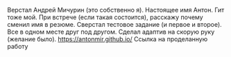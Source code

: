 Верстал Андрей Мичурин (это собственно я). Настоящее имя Антон. Гит тоже мой. При встрече (если такая состоится), расскажу почему сменил имя в резюме.
Сверстал тестовое задание (и первое и второе). Все в одном месте друг под другом.
Сделал адаптив на скорую руку (желание было).
https://antonmir.github.io/ Ссылка на проделанную работу
